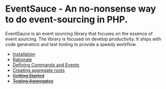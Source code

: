 # EventSauce - An no-nonsense way to do event-sourcing in PHP.

EventSauce is an event sourcing library that focuses on the essence of event sourcing.
The library is focused on develop productivity. It ships with code generators and test
tooling to provide a speedy workflow.

* [Installation](/installation/)
* [Rationale](/rationale/)
* [Defining Commands and Events](/defining-events-and-commands/)
* [Creating aggregate roots](/creating-aggregate-roots/)
* <del>[Getting Started](./getting-started.md)</del>
* <del>[Testing Aggregates](./testing-aggregates.md)</del>